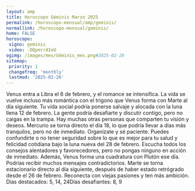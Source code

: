 ```yaml
---
layout: amp
title: Horoscopo Géminis Marzo 2025 
permalink: /horoscopo-mensual/amp/geminis/
normallink: /horoscopo-mensual/geminis/
home: FALSE
horoscopo:
 signo: geminis
 video: -DQpmrrAIeU
ogimg: /images/mes/Géminis_mes.png#2025-02-26
sitemap:
 priority: 1
 changefreq: 'monthly'
 lastmod: '2025-02-26'
---
```



Venus entra a Libra el 6 de febrero, y el romance se intensifica. La vida se vuelve incluso más romántica con el trígono que Venus forma con Marte al día siguiente. Tu vida social podría ponerse salvaje y alocada con la luna llena 12 de febrero. La gente podría desafiarte y discutir contigo, pero no caigas en la trampa. Hay muchas otras personas que comparten tu visión y deseos. Mercurio se torna directo el día 18, lo que podría llevar a días más tranquilos, pero no de inmediato. Organízate y sé paciente. Puedes confundirte o no tener seguridad sobre lo que es mejor para tu salud y felicidad cotidiana bajo la luna nueva del 28 de febrero. Escucha todos los consejos alentadores y favorecedores, pero no pongas ninguno en acción de inmediato. Además, Venus forma una cuadratura con Plutón ese día. Podrías recibir muchos mensajes contradictorios. Marte se torna estacionario directo al día siguiente, después de haber estado retrógrado desde el 26 de febrero. Reconecta con viejas pasiones y ten más ambición. Días destacados: 5, 14, 24Días desafiantes: 8, 9